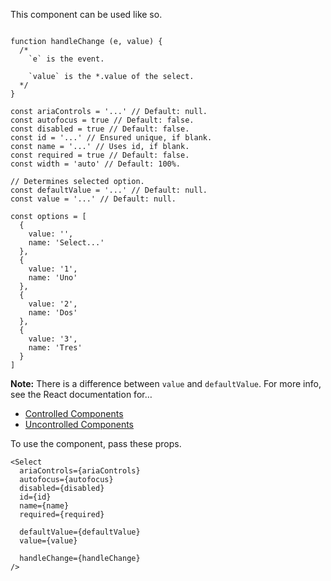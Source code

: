 This component can be used like so.

<pre class="language-javascript"><code>
function handleChange (e, value) {
  /*
    `e` is the event.

    `value` is the *.value of the select.
  */
}

const ariaControls = '...' // Default: null.
const autofocus = true // Default: false.
const disabled = true // Default: false.
const id = '...' // Ensured unique, if blank.
const name = '...' // Uses id, if blank.
const required = true // Default: false.
const width = 'auto' // Default: 100%.

// Determines selected option.
const defaultValue = '...' // Default: null.
const value = '...' // Default: null.

const options = [
  {
    value: '',
    name: 'Select...'
  },
  {
    value: '1',
    name: 'Uno'
  },
  {
    value: '2',
    name: 'Dos'
  },
  {
    value: '3',
    name: 'Tres'
  }
]
</code></pre>

**Note:** There is a difference between `value` and `defaultValue`. For more info, see the React documentation for…

* [Controlled Components](https://facebook.github.io/react/docs/forms.html#controlled-components)
* [Uncontrolled Components](https://facebook.github.io/react/docs/forms.html#uncontrolled-components)

To use the component, pass these props.

```
<Select
  ariaControls={ariaControls}
  autofocus={autofocus}
  disabled={disabled}
  id={id}
  name={name}
  required={required}

  defaultValue={defaultValue}
  value={value}

  handleChange={handleChange}
/>
```